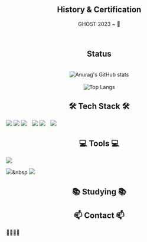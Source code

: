<div align="center"> 
<h2> History & Certification </h2>
  GHOST 2023 ~ 👻

  <br><h2> Status </h2></br>
  ![Anurag's GitHub stats](https://github-readme-stats.vercel.app/api?username=TwinWhales&show_icons=true&theme=tokyonight)
  <br></br>
  ![Top Langs](https://github-readme-stats.vercel.app/api/top-langs/?username=TwinWhales)
</div>

<h2 align="center"> 🛠 Tech Stack 🛠</h2>
<!-- Programming Languages -->
<img src="https://img.shields.io/badge/python-3776AB?style=for-the-badge&logo=python&logoColor=white" />
<img src="https://img.shields.io/badge/c%2B%2B-00599C?style=for-the-badge&logo=c%2B%2B&logoColor=white" />
<img src="https://img.shields.io/badge/java-007396?style=for-the-badge&logo=java&logoColor=white" style="margin-right: 10px;" />
<img src="https://img.shields.io/badge/Springboot-6DB33F?style=for-the-badge&logo=springboot&logoColor=white" />

<!-- OS badges -->
<img src="https://img.shields.io/badge/linux-FCC624?style=for-the-badge&logo=linux&logoColor=black" style="margin-right: 10px;" />
<img src="https://img.shields.io/badge/windows-0B2C4A?style=for-the-badge&logo=windows&logoColor=white" />




<div align="center">

</div>

<h2 align="center"> 💻 Tools 💻</h2>
<!-- 도구들 -->
<img src="https://img.shields.io/badge/github-181717?style=for-the-badge&logo=github&logoColor=white"/>

<img src="https://img.shields.io/badge/intellijidea-000000?style=for-the-badge&logo=intellijidea&logoColor=white"/>&nbsp
<img src="https://img.shields.io/badge/VSCode-2C2C32.svg?style=for-the-badge&logo=visual-studio-code&logoColor=22ABF3" />

<h2 align="center"> 📚 Studying 📚</h2>
<!-- SQL -->

<!-- MongoDB -->

<!-- Flask -->

<h2 align="center"> 📫 Contact 📫</h2>


<!--
- 노션
- 이메일 추가하기


<a href="https://www.notion.so/@twin_whales">
    <img src="https://img.shields.io/badge/notion-#000000?style=for-the-badge&logo=notion&logoColor=white" />
  </a> 

-->





📗📕📘📙
